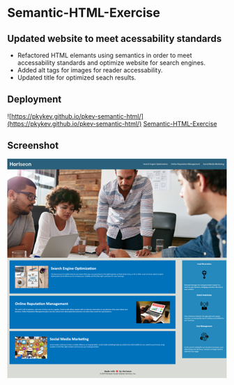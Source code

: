# Semantic-HTML-Exercise

## Updated website to meet acessability standards

* Refactored HTML elemants using semantics in order to meet accessability standards and optimize website for search engines.
* Added alt tags for images for reader accessability.
* Updated title for optimized seach results.

## Deployment

![https://pkykev.github.io/pkev-semantic-html/](https://pkykev.github.io/pkev-semantic-html/)
<a href ="https://pkykev.github.io/pkev-semantic-html/">Semantic-HTML-Exercise</a>

## Screenshot

![App Screenshot](./assets/images/website_screenshot.png)
